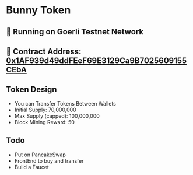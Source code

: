 # Bunny Token

## 🚀 Running on Goerli Testnet Network

## 📑 Contract Address: [0x1AF939d49ddFEeF69E3129Ca9B7025609155CEbA](https://goerli.etherscan.io/address/0x1AF939d49ddFEeF69E3129Ca9B7025609155CEbA)

## Token Design

- You can Transfer Tokens Between Wallets
- Initial Supply: 70,000,000
- Max Supply (capped): 100,000,000
- Block Mining Reward: 50

## Todo

- Put on PancakeSwap
- FrontEnd to buy and transfer
- Build a Faucet
